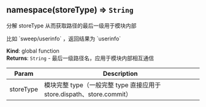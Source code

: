 <a name="namespace"></a>

## namespace(storeType) ⇒ <code>String</code>
分解 storeType 从而获取路径的最后一级用于模块内部
<p>比如 `sweep/userinfo` ，返回结果为 `userinfo`</p>

**Kind**: global function  
**Returns**: <code>String</code> - 最后一级路径名，应用于模块内部相互通信  

| Param | Description |
| --- | --- |
| storeType | 模块完整 type（一般完整 type 直接应用于 store.dispath、store.commit） |

